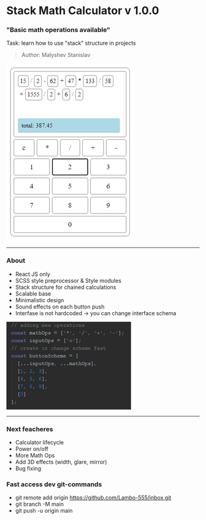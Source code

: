 # Stack Math Calculator v 1.0.0
### "Basic math operations available"
Task: learn how to use "stack" structure in projects
> Author: Malyshev Stanislav

![](https://github.com/Lambo-555/stackCalc/blob/main/public/stackCalculator.png?raw=true)

-------------
### About
- React JS only
- SCSS style preprocessor & Style modules
- Stack structure for chained calculations
- Scalable base
- Minimalistic design
- Sound effects on each button push
- Interfase is not hardcoded -> you can change interface schema

![](https://github.com/Lambo-555/stackCalc/blob/main/public/schema.png?raw=true)

-------------
### Next feacheres
- Calculator lifecycle
- Power on/off
- More Math Ops
- Add 3D effects (width, glare, mirror)
- Bug fixing


### Fast access dev git-commands
- git remote add origin https://github.com/Lambo-555/inbox.git
- git branch -M main
- git push -u origin main

